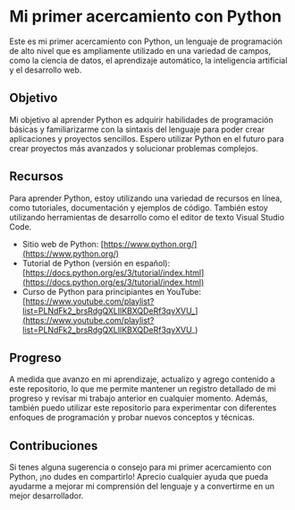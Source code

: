 # Mi primer acercamiento con Python

Este es mi primer acercamiento con Python, un lenguaje de programación de alto nivel que es ampliamente utilizado en una variedad de campos, como la ciencia de datos, el aprendizaje automático, la inteligencia artificial y el desarrollo web.

## Objetivo

Mi objetivo al aprender Python es adquirir habilidades de programación básicas y familiarizarme con la sintaxis del lenguaje para poder crear aplicaciones y proyectos sencillos. Espero utilizar Python en el futuro para crear proyectos más avanzados y solucionar problemas complejos.

## Recursos

Para aprender Python, estoy utilizando una variedad de recursos en línea, como tutoriales, documentación y ejemplos de código. También estoy utilizando herramientas de desarrollo como el editor de texto Visual Studio Code.

- Sitio web de Python: [https://www.python.org/](https://www.python.org/)
- Tutorial de Python (versión en español): [https://docs.python.org/es/3/tutorial/index.html](https://docs.python.org/es/3/tutorial/index.html)
- Curso de Python para principiantes en YouTube: [https://www.youtube.com/playlist?list=PLNdFk2_brsRdgQXLIlKBXQDeRf3qvXVU_](https://www.youtube.com/playlist?list=PLNdFk2_brsRdgQXLIlKBXQDeRf3qvXVU_)

## Progreso

A medida que avanzo en mi aprendizaje, actualizo y agrego contenido a este repositorio, lo que me permite mantener un registro detallado de mi progreso y revisar mi trabajo anterior en cualquier momento. Además, también puedo utilizar este repositorio para experimentar con diferentes enfoques de programación y probar nuevos conceptos y técnicas.

## Contribuciones

Si tenes alguna sugerencia o consejo para mi primer acercamiento con Python, ¡no dudes en compartirlo! Aprecio cualquier ayuda que pueda ayudarme a mejorar mi comprensión del lenguaje y a convertirme en un mejor desarrollador.
